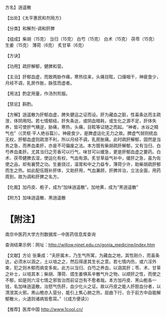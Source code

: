 方名】逍遥散

【出处】《太平惠民和剂局方》

【分类】和解剂-调和肝脾

【组成】柴胡（15克） 当归（15克） 白芍（15克） 白术（15克） 茯苓（15克） 生姜（15克） 薄荷（6克） 炙甘草（6克） 

【方诀】

【功用】疏肝解郁，健脾和营。

【主治】肝郁血虚，而致两胁作痛，寒热往来，头痛目眩，口燥咽干，神疲食少，月经不调，乳房作胀，脉弦而虚者。

【用法】酌定用量，作汤剂煎服。

【禁忌】斟酌。

【方解】逍遥散为肝郁血虚，脾失健运之证而设。肝为藏血之脏，性喜条达而主疏泄，体阴用阳。若七情郁结，肝失条达，或阴血暗耗，或生化之源不足，肝体失养，皆可使肝气横逆，胁痛，寒热，头痛，目眩等证随之而起。“神者，水谷之精气也”（《灵枢·平人绝谷篇》）。神疲食少，是脾虚运化无力之故。脾虚气弱则统血无权，肝郁血虚则疏泄不利，所以月经不调，乳房胀痛。此时疏肝解郁，固然是当务之急，而养血柔肝，亦是不可偏废之法。本方既有柴胡疏肝解郁，又有当归、白芍养血柔肝。尤其当归之芳香可以行气，味甘可以缓急，更是肝郁血虚之要药。白术、茯苓健脾去湿，使运化有权，气血有源。炙甘草益气补中，缓肝之急，虽为佐使之品，却有襄赞之功。生姜烧过，温胃和中之力益专，薄荷少许，助柴胡疏肝郁而生之热。如此配伍既补肝体，又助肝用，气血兼顾，肝脾并治，立法全面，用药周到，故为调和肝脾之名方。

【化裁】加丹皮、栀子，成为“加味逍遥散”。加地黄，成为“黑逍遥散”

【附方】加味逍遥散、黑逍遥散

【附注】
========================================================================
南京中医药大学方剂数据库--中医药信息库查询

查询结果示例：网址：http://willow.njnet.edu.cn/gonia_medicine/index.htm

【文献】方论  张秉成：“夫肝属木，乃生气所寓，为藏血之地，其性刚介，而喜条达，必须水以涵之，土以培之之，然后得遂其生长之意。若七情内伤，或六淫外束，犯之则木郁而病变多矣。此方以当归、白芍之养血，以涵其肝；苓、术、甘草之补士，以培其本；柴胡、薄荷、煨生姜惧系辛散气升之物，以顺肝之性，而使之不郁，如是则六淫七情之邪皆治而前证岂有不愈者哉。本方加丹皮、黑山栀各一钱，名加味逍遥散。治怒气伤肝，血少化火之证。故以丹皮之能人肝胆血分者，以清泄其火邪。黑山桅亦入营分，能引上焦心肺之热，屈曲下行，合于前方中自能解郁散火，火退则诸病皆愈耳。”（《成方便读》）

【推荐】医库中国 http://www.1cool.cn/

